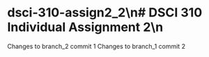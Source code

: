 # dsci-310-assign2_2\n# DSCI 310 Individual Assignment 2\n
Changes to branch_2 commit 1
Changes to branch_1 commit 2


